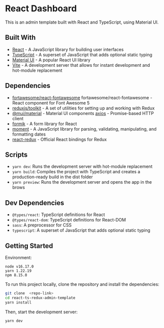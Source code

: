 # React Dashboard

This is an admin template built with React and TypeScript, using Material UI.

## Built With
- [React](https://reactjs.org/) - A JavaScript library for building user interfaces
- [TypeScript](https://www.typescriptlang.org/) - A superset of JavaScript that adds optional static typing
- [Material UI](https://material-ui.com/) - A popular React UI library
- [Vite](https://github.com/vitejs/vite) - A development server that allows for instant development and hot-module replacement

## Dependencies

- [fortawesome/react-fontawesome](https://github.com/FortAwesome/react-fontawesome)  fortawesome/react-fontawesome - React component for Font Awesome 5
- [reduxjs/toolkit](https://github.com/FortAwesome/react-fontawesome)  - A set of utilities for setting up and working with Redux
- [@mui/material](https://github.com/mui-org/material-ui) - Material UI components
[axios](https://github.com/axios/axios) - Promise-based HTTP client
- [formik](https://github.com/jaredpalmer/formik) - A form library for React
- [moment](https://momentjs.com/) - A JavaScript library for parsing, validating, manipulating, and formatting dates
- [react-redux](https://react-redux.js.org/) - Official React bindings for Redux

## Scripts
- `yarn dev`: Runs the development server with hot-module replacement
- `yarn build`: Compiles the project with TypeScript and creates a production-ready build in the dist folder
- `yarn preview`: Runs the development server and opens the app in the brows

## Dev Dependencies
- `@types/react`: TypeScript definitions for React
- `@types/react-dom`: TypeScript definitions for React-DOM
- `sass`: A preprocessor for CSS
- `typescript`: A superset of JavaScript that adds optional static typing
## Getting Started
Environment:
```
node v16.17.0
yarn 1.22.19
npm 8.15.0
```
To run this project locally, clone the repository and install the dependencies:

```bash
git clone  <repo-link>
cd react-ts-redux-admin-template
yarn install
```
Then, start the development server:
```bash
yarn dev
```
